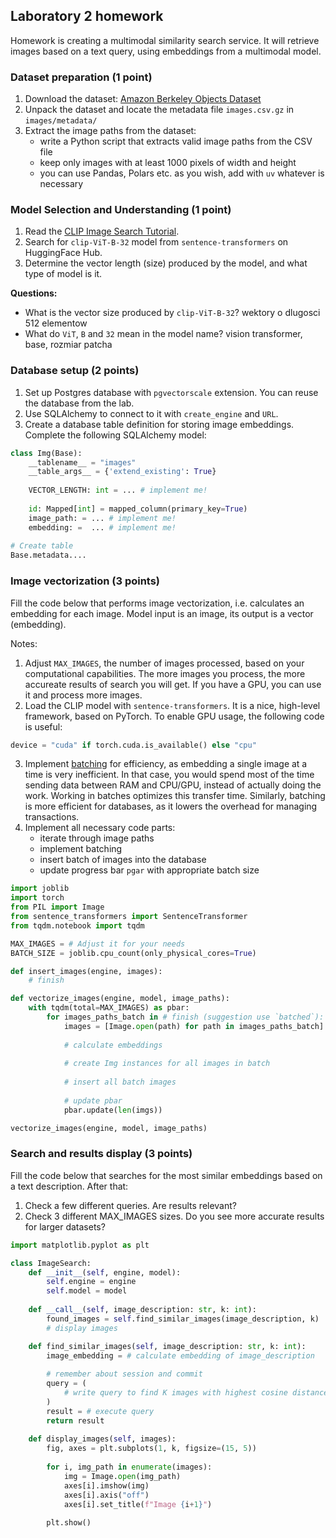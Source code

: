## Laboratory 2 homework

Homework is creating a multimodal similarity search service. It will retrieve images
based on a text query, using embeddings from a multimodal model.

### Dataset preparation (1 point)

1. Download the dataset: [Amazon Berkeley Objects Dataset](https://amazon-berkeley-objects.s3.amazonaws.com/archives/abo-images-small.tar)
2. Unpack the dataset and locate the metadata file `images.csv.gz` in `images/metadata/`
3. Extract the image paths from the dataset:
   - write a Python script that extracts valid image paths from the CSV file
   - keep only images with at least 1000 pixels of width and height
   - you can use Pandas, Polars etc. as you wish, add with `uv` whatever is necessary

### Model Selection and Understanding (1 point)

1. Read the [CLIP Image Search Tutorial](https://www.sbert.net/examples/applications/image-search/README.html).
2. Search for `clip-ViT-B-32` model from `sentence-transformers` on HuggingFace Hub.
3. Determine the vector length (size) produced by the model, and what type of model is it.

**Questions:**
- What is the vector size produced by `clip-ViT-B-32`?
wektory o dlugosci 512 elementow
- What do `ViT`, `B` and `32` mean in the model name?
vision transformer, base, rozmiar patcha

### Database setup (2 points)

1. Set up Postgres database with `pgvectorscale` extension. You can reuse the database from
   the lab.
2. Use SQLAlchemy to connect to it with `create_engine` and `URL`.
3. Create a database table definition for storing image embeddings. Complete the following SQLAlchemy model:

```python
class Img(Base):
    __tablename__ = "images"
    __table_args__ = {'extend_existing': True}
    
    VECTOR_LENGTH: int = ... # implement me!
    
    id: Mapped[int] = mapped_column(primary_key=True)
    image_path: = ... # implement me!
    embedding: =  ... # implement me! 
    
# Create table
Base.metadata....
```

### Image vectorization (3 points)

Fill the code below that performs image vectorization, i.e. calculates an embedding for each
image. Model input is an image, its output is a vector (embedding).

Notes:
1. Adjust `MAX_IMAGES`, the number of images processed, based on your computational capabilities.
   The more images you process, the more accureate results of search you will get. If you have a
   GPU, you can use it and process more images.
2. Load the CLIP model with `sentence-transformers`. It is a nice, high-level framework, based on
   PyTorch. To enable GPU usage, the following code is useful:
```python
device = "cuda" if torch.cuda.is_available() else "cpu" 
```
3. Implement [batching](https://docs.python.org/3/library/itertools.html#itertools.batched) for efficiency,
   as embedding a single image at a time is very inefficient. In that case, you would spend most of the time
   sending data between RAM and CPU/GPU, instead of actually doing the work. Working in batches optimizes
   this transfer time. Similarly, batching is more efficient for databases, as it lowers the overhead for
   managing transactions.
4. Implement all necessary code parts:
   - iterate through image paths
   - implement batching
   - insert batch of images into the database
   - update progress bar `pgar` with appropriate batch size

```python
import joblib
import torch
from PIL import Image
from sentence_transformers import SentenceTransformer
from tqdm.notebook import tqdm

MAX_IMAGES = # Adjust it for your needs
BATCH_SIZE = joblib.cpu_count(only_physical_cores=True)

def insert_images(engine, images):
    # finish

def vectorize_images(engine, model, image_paths):    
    with tqdm(total=MAX_IMAGES) as pbar:
        for images_paths_batch in # finish (suggestion use `batched`):
            images = [Image.open(path) for path in images_paths_batch]
        
            # calculate embeddings
        
            # create Img instances for all images in batch
        
            # insert all batch images
        
            # update pbar
            pbar.update(len(imgs))

vectorize_images(engine, model, image_paths)
```

### Search and results display (3 points)

Fill the code below that searches for the most similar embeddings based
on a text description. After that:
1. Check a few different queries. Are results relevant?
2. Check 3 different MAX_IMAGES sizes. Do you see more accurate results for larger datasets?

```python
import matplotlib.pyplot as plt

class ImageSearch:
    def __init__(self, engine, model):
        self.engine = engine
        self.model = model
        
    def __call__(self, image_description: str, k: int):
        found_images = self.find_similar_images(image_description, k)
        # display images

    def find_similar_images(self, image_description: str, k: int):
        image_embedding = # calculate embedding of image_description
        
        # remember about session and commit
        query = (
            # write query to find K images with highest cosine distance
        )
        result = # execute query
        return result
    
    def display_images(self, images):
        fig, axes = plt.subplots(1, k, figsize=(15, 5))
        
        for i, img_path in enumerate(images):
            img = Image.open(img_path)
            axes[i].imshow(img)
            axes[i].axis("off")
            axes[i].set_title(f"Image {i+1}")
        
        plt.show()
```
